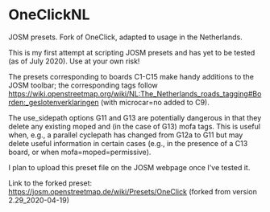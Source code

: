 # OneClickNL
JOSM presets. Fork of OneClick, adapted to usage in the Netherlands.

This is my first attempt at scripting JOSM presets and has yet to be tested (as of July 2020).  Use at your own risk!

The presets corresponding to boards C1-C15 make handy additions to the JOSM toolbar; the corresponding tags follow https://wiki.openstreetmap.org/wiki/NL:The_Netherlands_roads_tagging#Borden:_geslotenverklaringen (with microcar=no added to C9).

The use_sidepath options G11 and G13 are potentially dangerous in that they delete any existing moped and (in the case of G13) mofa tags.  This is useful when, e.g., a parallel cyclepath has changed from G12a to G11 but may delete useful information in certain cases (e.g., in the presence of a C13 board, or when mofa=moped=permissive).

I plan to upload this preset file on the JOSM webpage once I've tested it.

Link to the forked preset: https://josm.openstreetmap.de/wiki/Presets/OneClick
(forked from version 2.29_2020-04-19)
